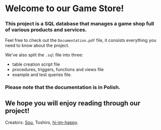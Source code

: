 # Welcome to our Game Store!
### This project is a SQL database that manages a game shop full of various products and services.

Feel free to check out the `Documentation.pdf` file, it consists everything you need to know about the project.

We've also split the `.sql` file into three:
* table creation script file
* procedures, triggers, functions and views file
* example and test queries file.

### Please note that the documentation is in Polish.
## We hope you will enjoy reading through our project!

Creators: [Sou](https://github.com/Sou00), Toshiro, [hi-im-happy](https://github.com/hi-im-happy).
